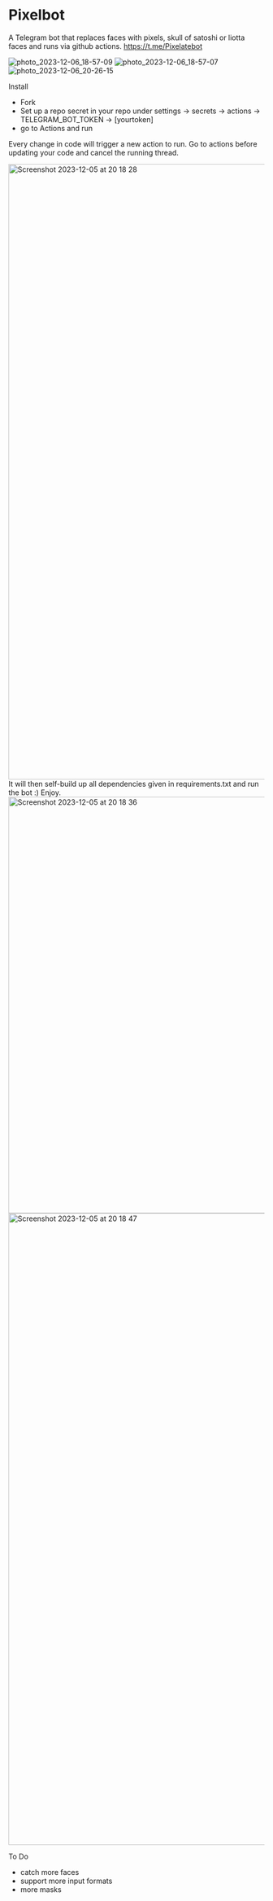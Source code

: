 # Pixelbot
A Telegram bot that replaces faces with pixels, skull of satoshi or liotta faces and runs via github actions.
https://t.me/Pixelatebot

![photo_2023-12-06_18-57-09](https://github.com/arbadacarbaYK/Pixelbot/assets/63317640/1046add6-fab1-4139-bf93-171c9593dfea)
![photo_2023-12-06_18-57-07](https://github.com/arbadacarbaYK/Pixelbot/assets/63317640/bbce7e38-0205-4670-833d-25b0df51db79)
![photo_2023-12-06_20-26-15](https://github.com/arbadacarbaYK/Pixelbot/assets/63317640/e5a2917f-67e4-4ae5-bf16-c044c43387ad)

Install
- Fork
- Set up a repo secret in your repo under settings -> secrets -> actions -> TELEGRAM_BOT_TOKEN -> [yourtoken]
- go to Actions and run

Every change in code will trigger a new action to run. Go to actions before updating your code and cancel the running thread.


<img width="1209" alt="Screenshot 2023-12-05 at 20 18 28" src="https://github.com/arbadacarbaYK/Pixelbot/assets/63317640/dcf2e9da-3a32-4371-8454-9d8062bc00f4">
It will then self-build up all dependencies given in requirements.txt and run the bot :) Enjoy.

<img width="818" alt="Screenshot 2023-12-05 at 20 18 36" src="https://github.com/arbadacarbaYK/Pixelbot/assets/63317640/244eeca9-d84e-4ce3-bf68-0dc050fbaa04">

<img width="1241" alt="Screenshot 2023-12-05 at 20 18 47" src="https://github.com/arbadacarbaYK/Pixelbot/assets/63317640/0985eec3-58c4-4837-80fd-762368e10b3f">



To Do
- catch more faces
- support more input formats
- more masks

